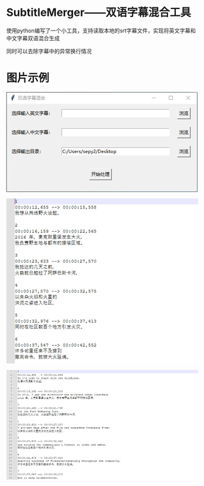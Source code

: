 # SubtitleMerger——双语字幕混合工具

使用python编写了一个小工具，支持读取本地的srt字幕文件，实现将英文字幕和中文字幕双语混合生成

同时可以去除字幕中的异常换行情况



# 图片示例

![界面](https://github.com/SepYyl/noteImag/raw/main/SubtitleMerger/img_v3_02ik_d98d50fd-f28d-47d5-9ae5-718ee5e36f1g.jpg)

![原文](https://github.com/SepYyl/noteImag/raw/main/SubtitleMerger/img_v3_02ik_ca553842-a243-407c-93a6-988f8cffe63g.jpg)

![结果](https://github.com/SepYyl/noteImag/raw/main/SubtitleMerger/img_v3_02ik_d17d407c-8901-49d6-bbf4-512e7ba9b3bg.jpg)